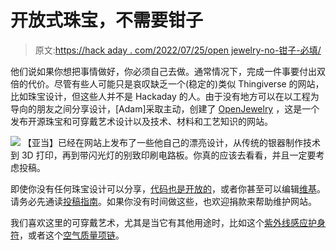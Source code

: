 # 开放式珠宝，不需要钳子

> 原文:[https://hack aday . com/2022/07/25/open jewelry-no-钳子-必填/](https://hackaday.com/2022/07/25/openjewelry-no-pliers-required/)

他们说如果你想把事情做好，你必须自己去做。通常情况下，完成一件事要付出双倍的代价。尽管有些人可能只是哀叹缺乏一个(稳定的)类似 Thingiverse 的网站，比如珠宝设计，但这些人并不是 Hackaday 的人。由于没有地方可以在以工程为导向的朋友之间分享设计，[Adam]采取主动，创建了 [OpenJewelry](https://open.jewelry/) ，这是一个发布开源珠宝和可穿戴艺术设计以及技术、材料和工艺知识的网站。

[![](../Images/115cd8a3e12755d76eefab66a52c86b3.png)](https://hackaday.com/wp-content/uploads/2022/07/openjewelry-inner.png) 【亚当】已经在网站上发布了一些他自己的漂亮设计，从传统的银器制作技术到 3D 打印，再到带闪光灯的别致印刷电路板。你真的应该去看看，并且一定要考虑投稿。

即使你没有任何珠宝设计可以分享，[代码也是开放的](https://github.com/azzeloof/osj)，或者你甚至可以编辑[维基](https://open.jewelry/wiki/)。请务必先通读[投稿指南](https://open.jewelry/wiki/contribution/)。如果你没有时间做这些，也欢迎捐款来帮助维护网站。

我们喜欢这里的可穿戴艺术，尤其是当它有其他用途时，比如这个[紫外线感应护身符](https://hackaday.com/2021/11/14/tiny-talisman-warns-wearer-about-uv-exposure/)，或者这个[空气质量项链](https://hackaday.com/2022/03/23/breathe-easy-with-this-led-air-sensor-necklace/)。